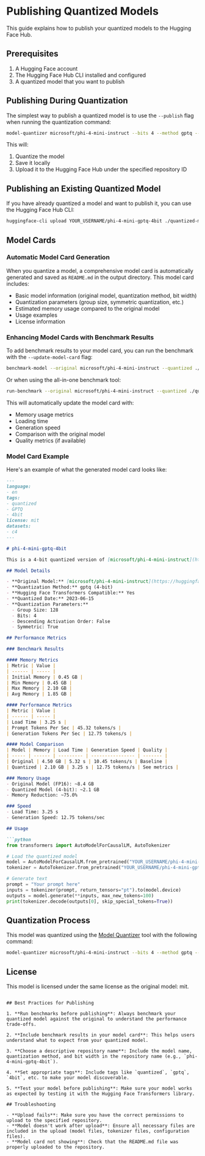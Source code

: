 # Publishing Quantized Models

This guide explains how to publish your quantized models to the Hugging Face Hub.

## Prerequisites

1. A Hugging Face account
2. The Hugging Face Hub CLI installed and configured
3. A quantized model that you want to publish

## Publishing During Quantization

The simplest way to publish a quantized model is to use the `--publish` flag when running the quantization command:

```bash
model-quantizer microsoft/phi-4-mini-instruct --bits 4 --method gptq --publish --repo-id YOUR_USERNAME/phi-4-mini-gptq-4bit
```

This will:
1. Quantize the model
2. Save it locally
3. Upload it to the Hugging Face Hub under the specified repository ID

## Publishing an Existing Quantized Model

If you have already quantized a model and want to publish it, you can use the Hugging Face Hub CLI:

```bash
huggingface-cli upload YOUR_USERNAME/phi-4-mini-gptq-4bit ./quantized-model
```

## Model Cards

### Automatic Model Card Generation

When you quantize a model, a comprehensive model card is automatically generated and saved as `README.md` in the output directory. This model card includes:

- Basic model information (original model, quantization method, bit width)
- Quantization parameters (group size, symmetric quantization, etc.)
- Estimated memory usage compared to the original model
- Usage examples
- License information

### Enhancing Model Cards with Benchmark Results

To add benchmark results to your model card, you can run the benchmark with the `--update-model-card` flag:

```bash
benchmark-model --original microsoft/phi-4-mini-instruct --quantized ./quantized-model --device cpu --max_new_tokens 100 --output ./benchmark_results.json --update-model-card
```

Or when using the all-in-one benchmark tool:

```bash
run-benchmark --original microsoft/phi-4-mini-instruct --quantized ./quantized-model --device cpu --max_tokens 100 --output_dir ./benchmark_results --update-model-card
```

This will automatically update the model card with:

- Memory usage metrics
- Loading time
- Generation speed
- Comparison with the original model
- Quality metrics (if available)

### Model Card Example

Here's an example of what the generated model card looks like:

```markdown
---
language:
- en
tags:
- quantized
- GPTQ
- 4bit
license: mit
datasets:
- c4
---

# phi-4-mini-gptq-4bit

This is a 4-bit quantized version of [microsoft/phi-4-mini-instruct](https://huggingface.co/microsoft/phi-4-mini-instruct) using the gptq quantization method.

## Model Details

- **Original Model:** [microsoft/phi-4-mini-instruct](https://huggingface.co/microsoft/phi-4-mini-instruct)
- **Quantization Method:** gptq (4-bit)
- **Hugging Face Transformers Compatible:** Yes
- **Quantized Date:** 2023-06-15
- **Quantization Parameters:**
  - Group Size: 128
  - Bits: 4
  - Descending Activation Order: False
  - Symmetric: True

## Performance Metrics

### Benchmark Results

#### Memory Metrics
| Metric | Value |
| ------ | ----- |
| Initial Memory | 0.45 GB |
| Min Memory | 0.45 GB |
| Max Memory | 2.10 GB |
| Avg Memory | 1.85 GB |

#### Performance Metrics
| Metric | Value |
| ------ | ----- |
| Load Time | 3.25 s |
| Prompt Tokens Per Sec | 45.32 tokens/s |
| Generation Tokens Per Sec | 12.75 tokens/s |

#### Model Comparison
| Model | Memory | Load Time | Generation Speed | Quality |
| ----- | ------ | --------- | ---------------- | ------- |
| Original | 4.50 GB | 5.32 s | 10.45 tokens/s | Baseline |
| Quantized | 2.10 GB | 3.25 s | 12.75 tokens/s | See metrics |

### Memory Usage
- Original Model (FP16): ~8.4 GB
- Quantized Model (4-bit): ~2.1 GB
- Memory Reduction: ~75.0%

### Speed
- Load Time: 3.25 s
- Generation Speed: 12.75 tokens/sec

## Usage

```python
from transformers import AutoModelForCausalLM, AutoTokenizer

# Load the quantized model
model = AutoModelForCausalLM.from_pretrained("YOUR_USERNAME/phi-4-mini-gptq-4bit", device_map="auto")
tokenizer = AutoTokenizer.from_pretrained("YOUR_USERNAME/phi-4-mini-gptq-4bit")

# Generate text
prompt = "Your prompt here"
inputs = tokenizer(prompt, return_tensors="pt").to(model.device)
outputs = model.generate(**inputs, max_new_tokens=100)
print(tokenizer.decode(outputs[0], skip_special_tokens=True))
```

## Quantization Process

This model was quantized using the [Model Quantizer](https://github.com/lpalbou/model-quantizer) tool with the following command:

```bash
model-quantizer microsoft/phi-4-mini-instruct --bits 4 --method gptq --output-dir ./quantized-model
```

## License

This model is licensed under the same license as the original model: mit.
```

## Best Practices for Publishing

1. **Run benchmarks before publishing**: Always benchmark your quantized model against the original to understand the performance trade-offs.

2. **Include benchmark results in your model card**: This helps users understand what to expect from your quantized model.

3. **Choose a descriptive repository name**: Include the model name, quantization method, and bit width in the repository name (e.g., `phi-4-mini-gptq-4bit`).

4. **Set appropriate tags**: Include tags like `quantized`, `gptq`, `4bit`, etc. to make your model discoverable.

5. **Test your model before publishing**: Make sure your model works as expected by testing it with the Hugging Face Transformers library.

## Troubleshooting

- **Upload fails**: Make sure you have the correct permissions to upload to the specified repository.
- **Model doesn't work after upload**: Ensure all necessary files are included in the upload (model files, tokenizer files, configuration files).
- **Model card not showing**: Check that the README.md file was properly uploaded to the repository. 